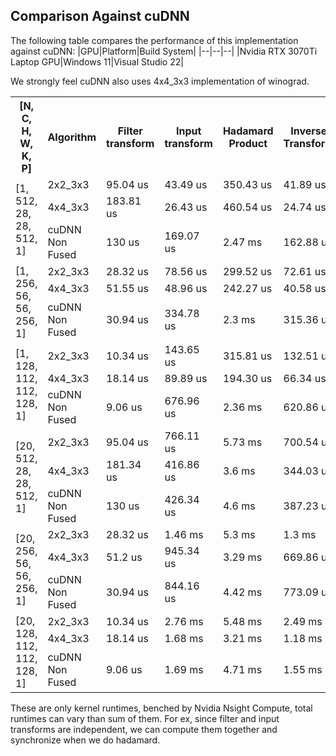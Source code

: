 ## Comparison Against cuDNN
The following table compares the performance of this implementation against cuDNN:
|GPU|Platform|Build System|
|--|--|--|
|Nvidia RTX 3070Ti Laptop GPU|Windows 11|Visual Studio 22|

We strongly feel cuDNN also uses 4x4_3x3 implementation of winograd.

<!-- </br> -->
<table>
  <tr>
    <th>[N, C, H, W, K, P]</th>
    <th>Algorithm</th>
    <th>Filter transform</th>
    <th>Input transform</th>
    <th>Hadamard Product</th>
    <th>Inverse Transform</th>
    <th>Total(w/o filter transform)</th>
    <th>Max diff in val</th>
  </tr>
  <tr>
    <td rowspan="3">[1, 512, 28, 28, 512, 1]</td>
    <td>2x2_3x3</td>
    <td>95.04 us</td>
    <td>43.49 us</td>
    <td>350.43 us</td>
    <td>41.89 us</td>
    <td><b>435.81 us</b></td>
    <td>0</td>
    
  </tr>
  <tr>
    <td>4x4_3x3</td>
    <td>183.81 us</td>
    <td>26.43 us</td>
    <td>460.54 us</td>
    <td>24.74 us</td>
    <td>511.71 us</td>
    <td>0.234</td>
  </tr>
  <tr>
    <td>cuDNN Non Fused</td>
    <td>130 us</td>
    <td>169.07 us</td>
    <td>2.47 ms</td>
    <td>162.88 us</td>
    <td>2.8 ms</td>
    <td>0.031</td>
  </tr>
  <tr>
    <td rowspan="3">[1, 256, 56, 56, 256, 1]</td>
    <td>2x2_3x3</td>
    <td>28.32 us</td>
    <td>78.56 us</td>
    <td>299.52 us</td>
    <td>72.61 us</td>
    <td>450.69 us</td>
    <td>0</td>
  </tr>
  <tr>
    <td>4x4_3x3</td>
    <td>51.55 us</td>
    <td>48.96 us</td>
    <td>242.27 us</td>
    <td>40.58 us</td>
    <td><b>331.81 us</b></td>
    <td>0.085</td>
  </tr>
  <tr>
    <td>cuDNN Non Fused</td>
    <td>30.94 us</td>
    <td>334.78 us</td>
    <td>2.3 ms</td>
    <td>315.36 us</td>
    <td>2.95 ms</td>
    <td>0.015</td>
  </tr>
  <tr>
    <td rowspan="3">[1, 128, 112, 112, 128, 1]</td>
    <td>2x2_3x3</td>
    <td>10.34 us</td>
    <td>143.65 us</td>
    <td>315.81 us</td>
    <td>132.51 us</td>
    <td>591.97 us</td>
    <td>0</td>
  </tr>
  <tr>
    <td>4x4_3x3</td>
    <td>18.14 us</td>
    <td>89.89 us</td>
    <td>194.30 us</td>
    <td>66.34 us</td>
    <td><b>350.53 us</b></td>
    <td>0.03</td>
  </tr>
  <tr>
    <td>cuDNN Non Fused</td>
    <td>9.06 us</td>
    <td>676.96 us</td>
    <td>2.36 ms</td>
    <td>620.86 us</td>
    <td>3.65 ms</td>
    <td>0.01</td>
  </tr>

  <tr>
    <td rowspan="3">[20, 512, 28, 28, 512, 1]</td>
    <td>2x2_3x3</td>
    <td>95.04 us</td>
    <td>766.11 us</td>
    <td>5.73 ms</td>
    <td>700.54 us</td>
    <td>7.19 ms</td>
    <td>0</td>
  </tr>
  <tr>
    <td>4x4_3x3</td>
    <td>181.34 us</td>
    <td>416.86 us</td>
    <td>3.6 ms</td>
    <td>344.03 us</td>
    <td><b>4.36 ms</b></td>
    <td>0.234</td>
  </tr>
  <tr>
    <td>cuDNN Non Fused</td>
    <td>130 us</td>
    <td>426.34 us</td>
    <td>4.6 ms</td>
    <td>387.23 us</td>
    <td>5.41 ms</td>
    <td>0.03</td>
  </tr>
  <tr>
    <td rowspan="3">[20, 256, 56, 56, 256, 1]</td>
    <td>2x2_3x3</td>
    <td>28.32 us</td>
    <td>1.46 ms</td>
    <td>5.3 ms</td>
    <td>1.3 ms</td>
    <td>8.06 ms</td>
    <td>0</td>
  </tr>
  <tr>
    <td>4x4_3x3</td>
    <td>51.2 us</td>
    <td>945.34 us</td>
    <td>3.29 ms</td>
    <td>669.86 us</td>
    <td><b>4.9 ms</b></td>
    <td>0.093</td>
  </tr>
  <tr>
    <td>cuDNN Non Fused</td>
    <td>30.94 us</td>
    <td>844.16 us</td>
    <td>4.42 ms</td>
    <td>773.09 us</td>
    <td>6.03 ms</td>
    <td>0.02</td>

  </tr>
  <tr>
    <td rowspan="3">[20, 128, 112, 112, 128, 1]</td>
    <td>2x2_3x3</td>
    <td>10.34 us</td>
    <td>2.76 ms</td>
    <td>5.48 ms</td>
    <td>2.49 ms</td>
    <td>10.73 ms</td>
    <td>0</td>
  </tr>
  <tr>
    <td>4x4_3x3</td>
    <td>18.14 us</td>
    <td>1.68 ms</td>
    <td>3.21 ms</td>
    <td>1.18 ms</td>
    <td><b>6.07 ms</b></td>
    <td>0.054</td>

  </tr>
  <tr>
    <td>cuDNN Non Fused</td>
    <td>9.06 us</td>
    <td>1.69 ms</td>
    <td>4.71 ms</td>
    <td>1.55 ms</td>
    <td>7.95 ms</td>
    <td>0.015</td>
  </tr>

</table>

These are only kernel runtimes, benched by Nvidia Nsight Compute, total runtimes can vary than sum of them. For ex, since filter and input transforms are independent, we can compute them together and synchronize when we do hadamard.